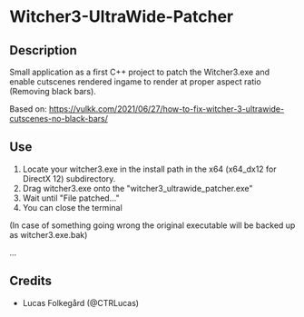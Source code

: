 # Witcher3-UltraWide-Patcher

## Description
Small application as a first C++ project to patch the Witcher3.exe and enable cutscenes rendered ingame to render at proper aspect ratio (Removing black bars).

Based on:
    https://vulkk.com/2021/06/27/how-to-fix-witcher-3-ultrawide-cutscenes-no-black-bars/

## Use
1. Locate your witcher3.exe in the install path in the x64 (x64_dx12 for DirectX 12) subdirectory.
2. Drag witcher3.exe onto the "witcher3_ultrawide_patcher.exe"
3. Wait until "File patched..."
4. You can close the terminal

(In case of something going wrong the original executable will be backed up as witcher3.exe.bak)


...
## Credits

  - Lucas Folkegård (@CTRLucas)

